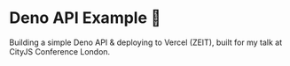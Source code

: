 # Deno API Example 🦕
Building a simple Deno API & deploying to Vercel (ZEIT), built for my talk at CityJS Conference London.
